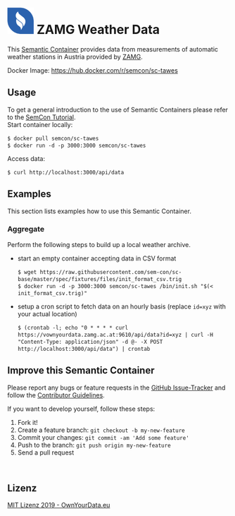 # <img src="https://github.com/sem-con/sc-tawes/raw/master/app/assets/images/oyd_blue.png" width="60"> ZAMG Weather Data    
This [Semantic Container](https://www.ownyourdata.eu/semcon) provides data from measurements of automatic weather stations in Austria provided by [ZAMG](https://www.zamg.ac.at).    

Docker Image: https://hub.docker.com/r/semcon/sc-tawes
 

## Usage   
To get a general introduction to the use of Semantic Containers please refer to the [SemCon Tutorial](https://github.com/sem-con/Tutorials).    
Start container locally:    
```
$ docker pull semcon/sc-tawes
$ docker run -d -p 3000:3000 semcon/sc-tawes
```

Access data:    
```
$ curl http://localhost:3000/api/data
```

## Examples    
This section lists examples how to use this Semantic Container.

### Aggregate    
Perform the following steps to build up a local weather archive.    

* start an empty container accepting data in CSV format    
    ```
    $ wget https://raw.githubusercontent.com/sem-con/sc-base/master/spec/fixtures/files/init_format_csv.trig
    $ docker run -d -p 3000:3000 semcon/sc-tawes /bin/init.sh "$(< init_format_csv.trig)"
    ```

* setup a cron script to fetch data on an hourly basis (replace `id=xyz` with your actual location)    
    ```
    $ (crontab -l; echo "0 * * * * curl https://vownyourdata.zamg.ac.at:9610/api/data?id=xyz | curl -H "Content-Type: application/json" -d @- -X POST http://localhost:3000/api/data") | crontab
    ```


## Improve this Semantic Container    

Please report any bugs or feature requests in the [GitHub Issue-Tracker](https://github.com/sem-con/sc-tawes/issues) and follow the [Contributor Guidelines](https://github.com/twbs/ratchet/blob/master/CONTRIBUTING.md).

If you want to develop yourself, follow these steps:

1. Fork it!
2. Create a feature branch: `git checkout -b my-new-feature`
3. Commit your changes: `git commit -am 'Add some feature'`
4. Push to the branch: `git push origin my-new-feature`
5. Send a pull request

&nbsp;    

## Lizenz

[MIT Lizenz 2019 - OwnYourData.eu](https://raw.githubusercontent.com/sem-con/sc-tawes/master/LICENSE)

